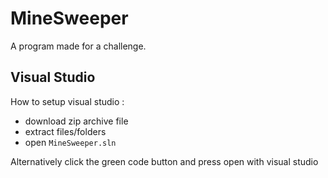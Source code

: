 # MineSweeper
A program made for a challenge.

## Visual Studio
How to setup visual studio :
- download zip archive file
- extract files/folders
- open `MineSweeper.sln`

Alternatively click the green code button and press open with visual studio
